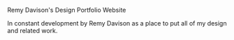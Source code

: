 Remy Davison's Design Portfolio Website

In constant development by Remy Davison as a place to put all of my design and related work.

